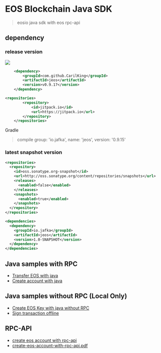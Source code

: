# EOS Blockchain Java SDK

> eosio java sdk with eos rpc-api



## dependency

### release version
[![](https://jitpack.io/v/CarilKing/jeos.svg)](https://jitpack.io/#CarilKing/jeos)

```xml
	<dependency>
	    <groupId>com.github.CarilKing</groupId>
	    <artifactId>jeos</artifactId>
	    <version>v0.9.17</version>
	</dependency>

<repositories>
		<repository>
		    <id>jitpack.io</id>
		    <url>https://jitpack.io</url>
		</repository>
	</repositories>
```

Gradle

> compile group: 'io.jafka', name: 'jeos', version: '0.9.15'


### latest snapshot version

```xml
<repositories>
  <repository>
    <id>oss.sonatype.org-snapshot</id>
    <url>http://oss.sonatype.org/content/repositories/snapshots</url>
    <releases>
      <enabled>false</enabled>
    </releases>
    <snapshots>
      <enabled>true</enabled>
    </snapshots>
  </repository>
</repositories>

<dependencies>
  <dependency>
    <groupId>io.jafka</groupId>
    <artifactId>jeos</artifactId>
    <version>1.0-SNAPSHOT</version>
  </dependency>
</dependencies>

```

## Java samples with RPC

- [Transfer EOS with java](https://gist.github.com/adyliu/b35ec8551c05f82a1d7307395d4910da)
- [Create account with java](https://gist.github.com/adyliu/6d30650cf2f6d0a703d5b547db484d31)

## Java samples without RPC (Local Only)

- [Create EOS Key with java without RPC](https://gist.github.com/adyliu/63d93895d07678d3d80a52dfbcb18976)
- [Sign transaction offline](https://gist.github.com/adyliu/492503b94d0306371298f24e15481da4)

## RPC-API

- [create eos account with rpc-api](https://github.com/adyliu/jeos/wiki/create-eos-account-with-rpc-api)
- [create-eos-account-with-rpc-api.pdf](https://github.com/adyliu/jeos/wiki/create-eos-account-with-rpc-api.pdf)

